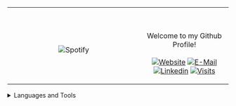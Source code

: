 <table width="100%" align="center"> 
  <tr>
  <td width="60%" align="center">
      
&nbsp; <br> ![Spotify](https://novatorem-two-ruby.vercel.app/api/spotify)

  </td>
  <td width="40%">

  <br><p align="center"> Welcome to my Github Profile! <br><br>
    [![Website](https://img.shields.io/badge/my%20stuff-website-blue?style=flat-square&logo=github)](https://jonathan-r0.github.io)
    [![E-Mail](https://img.shields.io/badge/email-reveal-2a8?style=flat-square&logo=gmail&logoColor=white)](https://mailhide.io/e/OO0HCCzs)
    [![Linkedin](https://img.shields.io/badge/linked-in-369?style=flat-square&logo=linkedin&logoColor=white&color=blue)](https://www.linkedin.com/in/jonathan-rosenblatt-7b38981b4/)
    [![Visits](https://komarev.com/ghpvc/?username=Jonathan-R0&logo=GitHub&label=github%20visits&color=336699&logoColor=white&style=flat-square)](https://github.com/Jonathan-R0)
  </p>
  </td>
</table>



<details>
<summary>Languages and Tools</summary>
  <pre> 
  <div align="left">
    <img src="http://img.shields.io/badge/-C-A8B9CC?style=for-the-badge&logo=c&logoColor=ffffff" alt="C">
    <img src="https://img.shields.io/badge/-Assembly-804000?style=for-the-badge&logo=Assembly&logoColor=ffffff" alt="Assembly">
    <img src="https://img.shields.io/badge/C++-blue.svg?style=for-the-badge&logo=c%2B%2B" alt="C++">
    <img src="https://img.shields.io/badge/-Git-%23F05032?style=for-the-badge&logo=git&logoColor=%23ffffff" alt="Git">
    <img src="https://img.shields.io/badge/-GitHub-181717?style=for-the-badge&logo=github" alt="Github">
    <img src="http://img.shields.io/badge/-Vim-019833?style=for-the-badge&logo=vim&logoColor=#ffffff" alt="Vim">
  </div>
  <div align="right">
<img src="http://img.shields.io/badge/-Python-ffff17?style=for-the-badge&logo=python&logoColor=ffffff" alt="Python">    
<img src="http://img.shields.io/badge/-Java-5B4638?style=for-the-badge&logo=java&logoColor=ffffff" alt="Java">    
<img src="http://img.shields.io/badge/-Linux-A8B9CC?style=for-the-badge&logo=Linux&logoColor=ffffff" alt="Linux">    
<img src="https://img.shields.io/badge/-HTML5-%23E44D27?style=for-the-badge&logo=html5&logoColor=ffffff" alt="HTML">    
<img src="https://img.shields.io/badge/-Markdown-000000?style=for-the-badge&logo=markdown" alt="Markdown">    
<img src="http://img.shields.io/badge/-VS%20Code-0000FF?style=for-the-badge&logo=visual-studio-code&logoColor=ffffff" alt="VS-Code">    
<img src="http://img.shields.io/badge/-TypeScript-007acc?style=for-the-badge&logo=typescript&logoColor=ffffff" alt="TypeScript">    
  </div>
  </pre>
</details>

[//]: <> (The `&nbsp;` is to have Aphelion take up more space)
